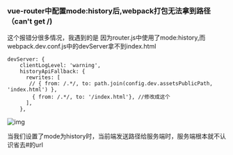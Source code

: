### vue-router中配置mode:history后,webpack打包无法拿到路径（can't get /)



这个报错分很多情况，我遇到的是 因为router.js中使用了mode:history,而webpack.dev.conf.js中的devServer拿不到index.html 

```
devServer: {
    clientLogLevel: 'warning',
    historyApiFallback: {
      rewrites: [
       // { from: /.*/, to: path.join(config.dev.assetsPublicPath, 'index.html') },
        { from: /.*/, to: '/index.html'}, //修改成这个
      ],
    },
```

 ![img](https://www.qdmmz.cn/wp-content/uploads/2020/03/image-7.png) 



当我们设置了mode为history时，当前端发送路径给服务端时，服务端根本就不认识省去#的url  

